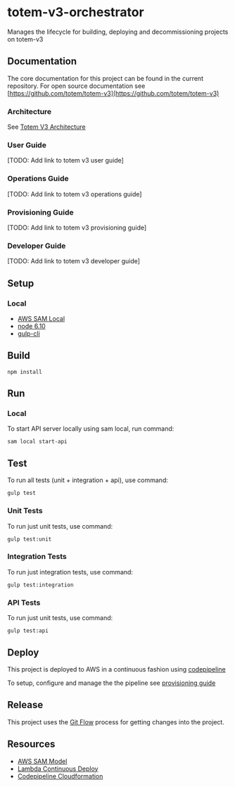 # totem-v3-orchestrator
Manages the lifecycle for building, deploying  and decommissioning projects on totem-v3

## Documentation
 
The core documentation for this project can be found in the current repository. For open source documentation see [https://github.com/totem/totem-v3](https://github.com/totem/totem-v3)

### Architecture

See [Totem V3 Architecture](https://github.com/totem/totem-v3/tree/develop/architecture)

### User Guide
[TODO: Add link to totem v3 user guide]

### Operations Guide
[TODO: Add link to totem v3 operations guide]

### Provisioning Guide
[TODO: Add link to totem v3 provisioning guide]

### Developer Guide
[TODO: Add link to totem v3 developer guide]
 
## Setup
 
### Local

- [AWS SAM Local](https://github.com/awslabs/aws-sam-local#windows-linux-osx-with-npm-recommended)
- [node 6.10](https://nodejs.org)
- [gulp-cli](https://www.npmjs.com/package/gulp-cli/tutorial)
 
## Build
 
```
npm install
```
 
## Run
 
### Local

To start API server locally using sam local, run command:

```
sam local start-api 
```
 
## Test

To run all tests (unit + integration + api), use command:

```
gulp test
```

### Unit Tests
To run just unit tests, use command:

```
gulp test:unit
```

### Integration Tests
To run just integration tests, use command:

```
gulp test:integration
```

### API Tests
To run just unit tests, use command:

```
gulp test:api
```
 
## Deploy
 
This project is deployed to AWS in a continuous fashion using [codepipeline](https://aws.amazon.com/codepipeline/)

To setup, configure and manage the the pipeline see [provisioning guide](./provisioning)
 
 
## Release
 
This project uses the [Git Flow](https://confluence.meltdev.com/display/DEV/Git+Flow) process for getting changes into the project.


## Resources

- [AWS SAM Model](https://github.com/awslabs/serverless-application-model)
- [Lambda Continuous Deploy](http://docs.aws.amazon.com/lambda/latest/dg/automating-deployment.html) 
- [Codepipeline Cloudformation](http://docs.aws.amazon.com/AWSCloudFormation/latest/UserGuide/aws-resource-codepipeline-pipeline.html)

